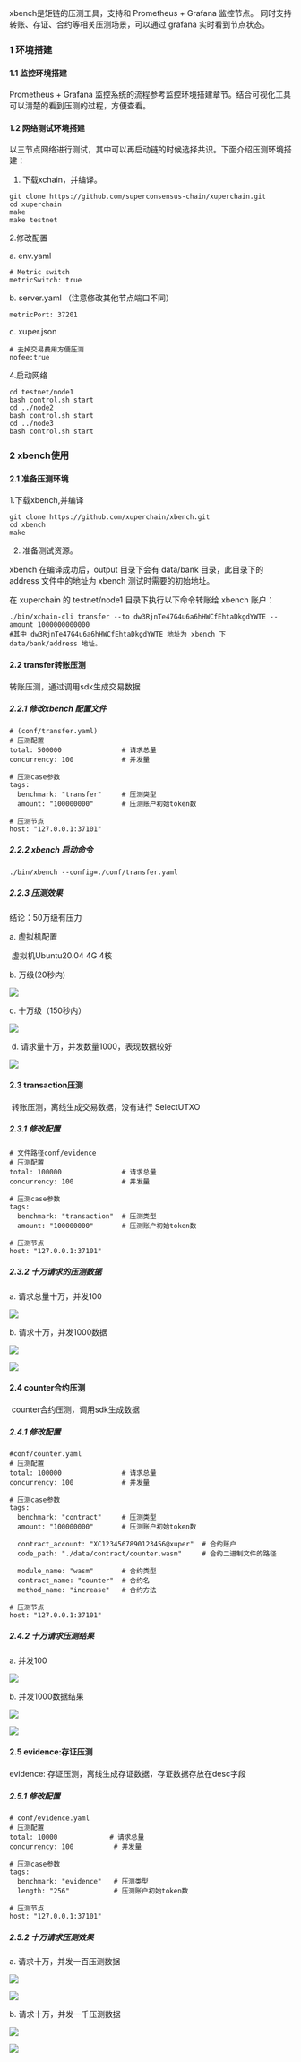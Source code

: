 xbench是矩链的压测工具，支持和 Prometheus + Grafana 监控节点。 同时支持转账、存证、合约等相关压测场景，可以通过 grafana 实时看到节点状态。

### 1 环境搭建

#### 1.1 监控环境搭建

 Prometheus + Grafana 监控系统的流程参考监控环境搭建章节。结合可视化工具可以清楚的看到压测的过程，方便查看。

#### 1.2 网络测试环境搭建

以三节点网络进行测试，其中可以再启动链的时候选择共识。下面介绍压测环境搭建：

1. 下载xchain，并编译。

```
git clone https://github.com/superconsensus-chain/xuperchain.git
cd xuperchain
make
make testnet
```

2.修改配置

a. env.yaml

```
# Metric switch
metricSwitch: true
```
b. server.yaml （注意修改其他节点端口不同）
```
metricPort: 37201
```
c. xuper.json
```
# 去掉交易费用方便压测
nofee:true
```
4.启动网络

```
cd testnet/node1
bash control.sh start
cd ../node2
bash control.sh start
cd ../node3
bash control.sh start
```

### 2 xbench使用

#### 2.1 准备压测环境

1.下载xbench,并编译

```
git clone https://github.com/xuperchain/xbench.git
cd xbench
make
```
2. 准备测试资源。

xbench 在编译成功后，output 目录下会有 data/bank 目录，此目录下的 address 文件中的地址为 xbench 测试时需要的初始地址。



在 xuperchain 的 testnet/node1 目录下执行以下命令转账给 xbench 账户：

```
./bin/xchain-cli transfer --to dw3RjnTe47G4u6a6hHWCfEhtaDkgdYWTE --amount 1000000000000
#其中 dw3RjnTe47G4u6a6hHWCfEhtaDkgdYWTE 地址为 xbench 下 data/bank/address 地址。
```

#### 2.2 transfer转账压测

 转账压测，通过调用sdk生成交易数据

##### 2.2.1 修改xbench 配置文件

```
# (conf/transfer.yaml)
# 压测配置
total: 500000               # 请求总量
concurrency: 100            # 并发量

# 压测case参数
tags:
  benchmark: "transfer"     # 压测类型
  amount: "100000000"       # 压测账户初始token数

# 压测节点
host: "127.0.0.1:37101"                 
```

##### 2.2.2 xbench 启动命令

```
./bin/xbench --config=./conf/transfer.yaml
```

##### 2.2.3 压测效果

结论：50万级有压力

a. 虚拟机配置

​	虚拟机Ubuntu20.04  4G  4核

b. 万级(20秒内)

![](./images/万级转账.png)

c. 十万级（150秒内）

![](./images/十万级转账.png)

​	d. 请求量十万，并发数量1000，表现数据较好

 ![](./images/transfer并发压测.png)

#### 2.3 transaction压测

​	转账压测，离线生成交易数据，没有进行 SelectUTXO

##### 2.3.1 修改配置

```
# 文件路径conf/evidence
# 压测配置
total: 100000               # 请求总量
concurrency: 100            # 并发量

# 压测case参数
tags:
  benchmark: "transaction"  # 压测类型
  amount: "100000000"       # 压测账户初始token数

# 压测节点
host: "127.0.0.1:37101"
```

#####  2.3.2 十万请求的压测数据

a. 请求总量十万，并发100

![](./images/transaction压测.png)

b. 请求十万，并发1000数据

![](./images/transaction机器消耗数据.png)

![](./images/transaction数据.png)

#### 2.4 counter合约压测

​	counter合约压测，调用sdk生成数据

##### 2.4.1 修改配置

```
#conf/counter.yaml
# 压测配置
total: 100000               # 请求总量
concurrency: 100            # 并发量

# 压测case参数
tags:
  benchmark: "contract"     # 压测类型
  amount: "100000000"       # 压测账户初始token数

  contract_account: "XC1234567890123456@xuper"  # 合约账户
  code_path: "./data/contract/counter.wasm"     # 合约二进制文件的路径

  module_name: "wasm"       # 合约类型
  contract_name: "counter"  # 合约名
  method_name: "increase"   # 合约方法

# 压测节点
host: "127.0.0.1:37101"
```

##### 2.4.2 十万请求压测结果

a. 并发100

![](./images/counter压测.png)

b. 并发1000数据结果

![](./images/counter并发压测消耗.png)

![](./images/counter并发压测.png)

#### 2.5  evidence:存证压测

 evidence: 存证压测，离线生成存证数据，存证数据存放在desc字段

##### 2.5.1 修改配置

```
# conf/evidence.yaml
# 压测配置
total: 10000             # 请求总量
concurrency: 100          # 并发量

# 压测case参数
tags:
  benchmark: "evidence"   # 压测类型
  length: "256"           # 压测账户初始token数

# 压测节点
host: "127.0.0.1:37101"
```

##### 2.5.2 十万请求压测效果

a. 请求十万，并发一百压测数据

![](./images/evidence压测消耗.png)

![](./images/evidence压测.png)

b. 请求十万，并发一千压测数据

![](./images/evidence压测机器数据.png)

![](./images/evidence并发数据.png)

